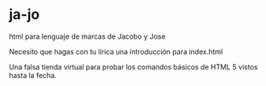 # ja-jo
html para lenguaje de marcas de Jacobo y Jose

Necesito que hagas con tu lírica una introducción para index.html

Una falsa tienda virtual para probar los comandos básicos de HTML 5 vistos hasta la fecha.
